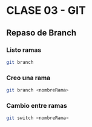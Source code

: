 # CLASE 03 - GIT

## Repaso de Branch

### Listo ramas

```sh
git branch
```

### Creo una rama

```sh
git branch <nombreRama>
```

### Cambio entre ramas

```sh
git switch <nombreRama>
```
